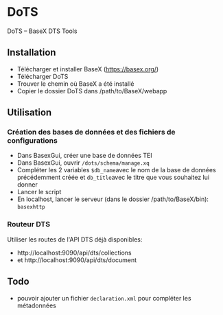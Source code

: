 # DoTS
DoTS – BaseX DTS Tools

## Installation

- Télécharger et installer BaseX (https://basex.org/)
- Télécharger DoTS
- Trouver le chemin où BaseX a été installé
- Copier le dossier DoTS dans /path/to/BaseX/webapp

## Utilisation

### Création des bases de données et des fichiers de configurations
- Dans BasexGui, créer une base de données TEI
- Dans BasexGui, ouvrir `/dots/schema/manage.xq`
- Compléter les 2 variables `$db_name`avec le nom de la base de données précédemment créée et `db_title`avec le titre que vous souhaitez lui donner
- Lancer le script
- En localhost, lancer le serveur (dans le dossier /path/to/BaseX/bin): `basexhttp`

### Routeur DTS
Utiliser les routes de l'API DTS déjà disponibles:
- http://localhost:9090/api/dts/collections
- et http://localhost:9090/api/dts/document

## Todo
- pouvoir ajouter un fichier `declaration.xml` pour compléter les métadonnées
